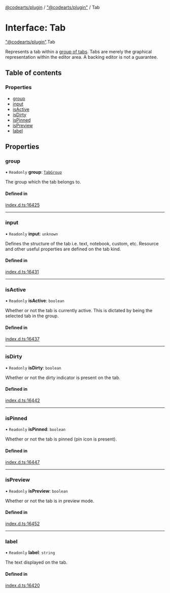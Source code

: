 [@codearts/plugin](../README.md) / ["@codearts/plugin"](../modules/_codearts_plugin_.md) / Tab

# Interface: Tab

["@codearts/plugin"](../modules/_codearts_plugin_.md).Tab

Represents a tab within a [group of tabs](codearts_plugin_.TabGroup.md).
Tabs are merely the graphical representation within the editor area.
A backing editor is not a guarantee.

## Table of contents

### Properties

- [group](codearts_plugin_.Tab.md#group)
- [input](codearts_plugin_.Tab.md#input)
- [isActive](codearts_plugin_.Tab.md#isactive)
- [isDirty](codearts_plugin_.Tab.md#isdirty)
- [isPinned](codearts_plugin_.Tab.md#ispinned)
- [isPreview](codearts_plugin_.Tab.md#ispreview)
- [label](codearts_plugin_.Tab.md#label)

## Properties

### group

• `Readonly` **group**: [`TabGroup`](codearts_plugin_.TabGroup.md)

The group which the tab belongs to.

#### Defined in

[index.d.ts:16425](https://github.com/huaweicloud/cloudide-plugin-api/blob/4d28848/index.d.ts#L16425)

___

### input

• `Readonly` **input**: `unknown`

Defines the structure of the tab i.e. text, notebook, custom, etc.
Resource and other useful properties are defined on the tab kind.

#### Defined in

[index.d.ts:16431](https://github.com/huaweicloud/cloudide-plugin-api/blob/4d28848/index.d.ts#L16431)

___

### isActive

• `Readonly` **isActive**: `boolean`

Whether or not the tab is currently active.
This is dictated by being the selected tab in the group.

#### Defined in

[index.d.ts:16437](https://github.com/huaweicloud/cloudide-plugin-api/blob/4d28848/index.d.ts#L16437)

___

### isDirty

• `Readonly` **isDirty**: `boolean`

Whether or not the dirty indicator is present on the tab.

#### Defined in

[index.d.ts:16442](https://github.com/huaweicloud/cloudide-plugin-api/blob/4d28848/index.d.ts#L16442)

___

### isPinned

• `Readonly` **isPinned**: `boolean`

Whether or not the tab is pinned (pin icon is present).

#### Defined in

[index.d.ts:16447](https://github.com/huaweicloud/cloudide-plugin-api/blob/4d28848/index.d.ts#L16447)

___

### isPreview

• `Readonly` **isPreview**: `boolean`

Whether or not the tab is in preview mode.

#### Defined in

[index.d.ts:16452](https://github.com/huaweicloud/cloudide-plugin-api/blob/4d28848/index.d.ts#L16452)

___

### label

• `Readonly` **label**: `string`

The text displayed on the tab.

#### Defined in

[index.d.ts:16420](https://github.com/huaweicloud/cloudide-plugin-api/blob/4d28848/index.d.ts#L16420)
